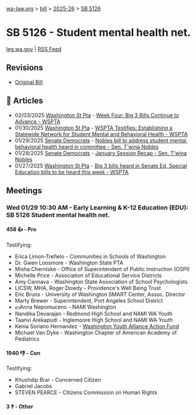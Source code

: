 [wa-law.org](/) > [bill](/bill/) > [2025-26](/bill/2025-26/) > [SB 5126](/bill/2025-26/sb/5126/)

# SB 5126 - Student mental health net.
[leg.wa.gov](https://app.leg.wa.gov/billsummary?BillNumber=5126&Year=2025&Initiative=false) | [RSS Feed](./rss.xml)

## Revisions
* [Original Bill](1/)

## 📰 Articles
* 02/03/2025 [Washington St Pta](/org/washington_st_pta/) - [Week Four: Big 3 Bills Continue to Advance - WSPTA](https://www.wastatepta.org/week-four-big-3-bills-continue-to-advance/#:~:text=SB%205126)
* 01/30/2025 [Washington St Pta](/org/washington_st_pta/) - [WSPTA Testifies: Establishing a Statewide Network for Student Mental and Behavioral Health - WSPTA](https://www.wastatepta.org/wspta-testifies-establishing-a-statewide-network-for-student-mental-and-behavioral-health/#:~:text=SB%205126)
* 01/29/2025 [Senate Democrats](/org/senate_democrats/) - [Nobles bill to address student mental, behavioral health heard in committee - Sen. T’wina Nobles](https://senatedemocrats.wa.gov/nobles/2025/01/29/nobles-bill-to-address-student-mental-behavioral-health-heard-in-committee/#:~:text=Senate%20Bill%205126)
* 01/28/2025 [Senate Democrats](/org/senate_democrats/) - [January Session Recap - Sen. T’wina Nobles](https://senatedemocrats.wa.gov/nobles/2025/01/28/january-session-recap-2/#:~:text=SB%205126)
* 01/27/2025 [Washington St Pta](/org/washington_st_pta/) - [Big 3 bills heard in Senate Ed, Special Education bills to be heard this week - WSPTA](https://www.wastatepta.org/2025session-week3/#:~:text=SB%205126)

## Meetings
### Wed 01/29 10:30 AM - Early Learning & K-12 Education (EDU): SB 5126 Student mental health net.
#### 458 👍 - Pro
Testifying:
* Erica Limon-Trefielo - Communities in Schools of Washington
* Dr. Gwen Loosmore - Washington State PTA
* Misha Cherniske - Office of Superintendent of Public Instruction (OSPI)
* Michelle Price - Association of Educational Service Districts
* Amy Cannava - Washington State Association of School Psychologists
* LICSW, MHA, Roger Dowdy - Providence's Well Being Trust
* Eric Bruns - University of Washington SMART Center, Assoc. Director
* Marty Brewer - Superintendent, Port Angeles School District
* 💵Anna Nepomuceno - NAMI Washington
* Nandika Devarajan - Redmond High School and NAMI WA Youth
* Taanvi Arekapudi - Inglemoore High School and NAMI WA Youth
* Kenia Soriano Hernandez - [Washington Youth Alliance Action Fund](/org/washington_youth_alliance_action_fund/)
* Michael Van Dyke - Washington Chapter of American Academy of Pediatrics

#### 1940 👎 - Con
Testifying:
* Khushdip Brar - Concerned Citizen
* Gabriel Jacobs
* STEVEN PEARCE - Citizens Commission on Human Rights

#### 3 ❓ - Other
